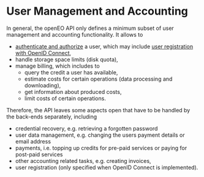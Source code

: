 # User Management and Accounting

In general, the openEO API only defines a minimum subset of user management and accounting functionality. It allows to

* [authenticate and authorize](http://www.differencebetween.net/technology/difference-between-authentication-and-authorization/) a user, which may include [user registration with OpenID Connect](http://openid.net/specs/openid-connect-registration-1_0.html),
* handle storage space limits (disk quota),
* manage billing, which includes to
  * query the credit a user has available,
  * estimate costs for certain operations (data processing and downloading),
  * get information about produced costs,
  * limit costs of certain operations.

Therefore, the API leaves some aspects open that have to be handled by the back-ends separately, including 

* credential recovery, e.g. retrieving a forgotten password
* user data management, e.g. changing the users payment details or email address
* payments, i.e. topping up credits for pre-paid services or paying for post-paid services
* other accounting related tasks, e.g. creating invoices,
* user registration (only specified when OpenID Connect is implemented).

